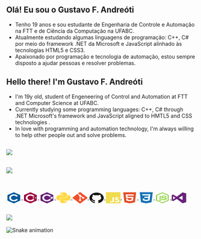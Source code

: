 ## Olá! Eu sou o Gustavo F. Andreóti

- Tenho 19 anos e sou estudante de Engenharia de Controle e Automação na FTT e de Ciência da Computação na UFABC.
- Atualmente estudando algumas linguagens de programação: C++, C# por meio do framework .NET da Microsoft e JavaScript alinhado às tecnologias HTML5 e CSS3.
- Apaixonado por programação e tecnologia de automação, estou sempre disposto a ajudar pessoas e resolver problemas.

## Hello there! I'm Gustavo F. Andreóti

- I'm 19y old, student of Engeneering of Control and Automation at FTT and Computer Science at UFABC.
- Currently studying some programming languages: C++, C# through .NET Microsoft's framework and JavaScript aligned to HMTL5 and CSS technologies .
- In love with programming and automation technology, I'm always willing to help other people out and solve problems.
##
<div>
  <a href="https://github.com/AndreotiK">
  <img height="180em" src="https://github-readme-stats.vercel.app/api?username=AndreotiK&show_icons=true&theme=nord&include_all_commits=true&count_private=true"/>
</div>
  
  ##
  
<div>
  <a href="https://github.com/AndreotiK">
  <img height="180em" src="https://github-readme-stats.vercel.app/api/top-langs/?username=AndreotiK&layout=compact&langs_count=7&theme=nord"/>
</div>
  
  ##
  
<div style="display: inline_block"><br>
  <img align="center" alt="AndreotiK-C" height="30" width="40" src="https://raw.githubusercontent.com/devicons/devicon/master/icons/c/c-plain.svg">
  <img align="center" alt="AndreotiK-C++" height="30" width="40" src="https://raw.githubusercontent.com/devicons/devicon/master/icons/cplusplus/cplusplus-plain.svg">
  <img align="center" alt="AndreotiK-C#" height="30" width="40" src="https://raw.githubusercontent.com/devicons/devicon/master/icons/csharp/csharp-plain.svg">
  <img align="center" alt="AndreotiK-Python" height="30" width="40" src="https://raw.githubusercontent.com/devicons/devicon/master/icons/python/python-plain.svg">
  <img align="center" alt="AndreotiK-Git" height="30" width="40" src="https://raw.githubusercontent.com/devicons/devicon/master/icons/git/git-plain.svg">
  <img align="center" alt="AndreotiK-GitHub" height="30" width="40" src="https://raw.githubusercontent.com/devicons/devicon/master/icons/github/github-original.svg">
  <img align="center" alt="AndreotiK-Js" height="30" width="40" src="https://raw.githubusercontent.com/devicons/devicon/master/icons/javascript/javascript-plain.svg">
  <img align="center" alt="AndreotiK-HTML5" height="30" width="40" src="https://raw.githubusercontent.com/devicons/devicon/master/icons/html5/html5-plain.svg">
  <img align="center" alt="AndreotiK-CSS3" height="30" width="40" src="https://raw.githubusercontent.com/devicons/devicon/master/icons/css3/css3-plain.svg">
  <img align="center" alt="AndreotiK-NodeJS" height="30" width="40" src="https://raw.githubusercontent.com/devicons/devicon/master/icons/nodejs/nodejs-plain.svg">
  <img align="center" alt="AndreotiK-VS" height="30" width="40" src="https://raw.githubusercontent.com/devicons/devicon/master/icons/visualstudio/visualstudio-plain.svg">
</div>
  
  ##
  
<div>
  <a href="https://www.linkedin.com/in/andreoti" target="_blank"><img src="https://img.shields.io/badge/-LinkedIn-%230077B5?style=for-the-badge&logo=linkedin&logoColor=white" target="_blank"></a> 
  
  ![Snake animation](https://github.com/AndreotiK/AndreotiK/blob/output/github-contribution-grid-snake.svg)
  
</div>
